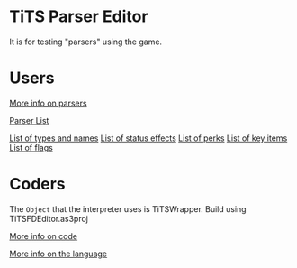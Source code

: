 # TiTS Parser Editor
It is for testing "parsers" using the game.

# Users

[More info on parsers](Documentation/ForUsers.md)

[Parser List](Documentation/Parsers.md)

[List of types and names](Documentation/NameList.md)
[List of status effects](Documentation/StatusEffectList.md)
[List of perks](Documentation/PerkList.md)
[List of key items](Documentation/KeyItemList.md)
[List of flags](Documentation/FlagList.md)

# Coders

The `Object` that the interpreter uses is TiTSWrapper.
Build using TiTSFDEditor.as3proj

[More info on code](Documentation/ForCoders.md)

[More info on the language](Lang/Readme.md)